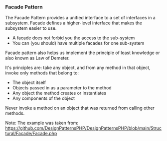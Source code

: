 ### Facade Pattern

The Facade Pattern provides a unified interface to a set of interfaces in a subsystem. Facade defines a higher-level
interface that makes the subsystem easier to use.

* A facade does not forbid you the access to the sub-system
* You can (you should) have multiple facades for one sub-system

Facade pattern also helps us implement the principle of least knowledge or also known as Law of Demeter.

It's principles are:
take any object, and from any method in that object, invoke only methods that belong to:
* The object itself
* Objects passed in as a parameter to the method 
* Any object the method creates or instantiates
* Any components of the object

Never invoke a method on an object that was returned from calling other methods.

Note: The example was taken from: https://github.com/DesignPatternsPHP/DesignPatternsPHP/blob/main/Structural/Facade/Facade.php